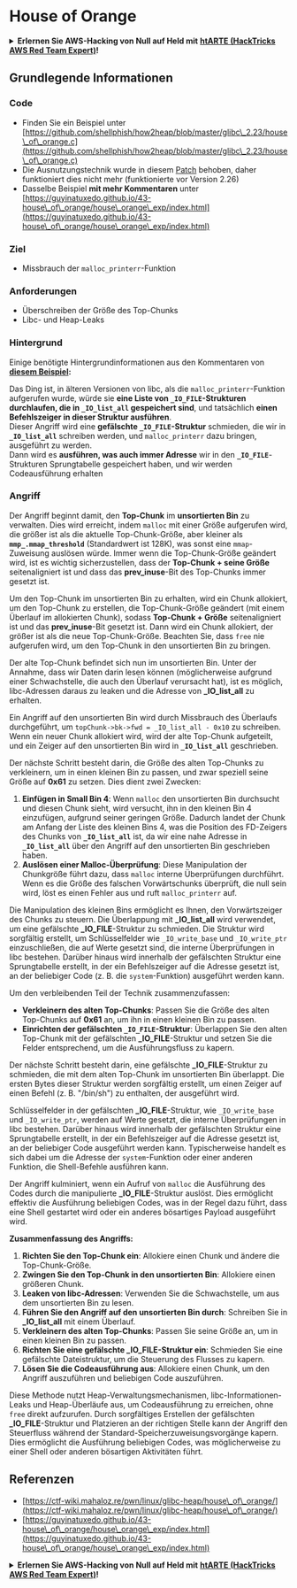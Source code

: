 # House of Orange

<details>

<summary><strong>Erlernen Sie AWS-Hacking von Null auf Held mit</strong> <a href="https://training.hacktricks.xyz/courses/arte"><strong>htARTE (HackTricks AWS Red Team Expert)</strong></a><strong>!</strong></summary>

Andere Möglichkeiten, HackTricks zu unterstützen:

* Wenn Sie Ihr **Unternehmen in HackTricks beworben sehen möchten** oder **HackTricks in PDF herunterladen möchten**, überprüfen Sie die [**ABONNEMENTPLÄNE**](https://github.com/sponsors/carlospolop)!
* Holen Sie sich das [**offizielle PEASS & HackTricks-Merchandise**](https://peass.creator-spring.com)
* Entdecken Sie [**The PEASS Family**](https://opensea.io/collection/the-peass-family), unsere Sammlung exklusiver [**NFTs**](https://opensea.io/collection/the-peass-family)
* **Treten Sie der** 💬 [**Discord-Gruppe**](https://discord.gg/hRep4RUj7f) oder der [**Telegramm-Gruppe**](https://t.me/peass) bei oder **folgen** Sie uns auf **Twitter** 🐦 [**@hacktricks\_live**](https://twitter.com/hacktricks\_live)**.**
* **Teilen Sie Ihre Hacking-Tricks, indem Sie PRs an die** [**HackTricks**](https://github.com/carlospolop/hacktricks) und [**HackTricks Cloud**](https://github.com/carlospolop/hacktricks-cloud) GitHub-Repositorys einreichen.

</details>

## Grundlegende Informationen

### Code

* Finden Sie ein Beispiel unter [https://github.com/shellphish/how2heap/blob/master/glibc\_2.23/house\_of\_orange.c](https://github.com/shellphish/how2heap/blob/master/glibc\_2.23/house\_of\_orange.c)
* Die Ausnutzungstechnik wurde in diesem [Patch](https://sourceware.org/git/?p=glibc.git;a=blobdiff;f=stdlib/abort.c;h=117a507ff88d862445551f2c07abb6e45a716b75;hp=19882f3e3dc1ab830431506329c94dcf1d7cc252;hb=91e7cf982d0104f0e71770f5ae8e3faf352dea9f;hpb=0c25125780083cbba22ed627756548efe282d1a0) behoben, daher funktioniert dies nicht mehr (funktionierte vor Version 2.26)
* Dasselbe Beispiel **mit mehr Kommentaren** unter [https://guyinatuxedo.github.io/43-house\_of\_orange/house\_orange\_exp/index.html](https://guyinatuxedo.github.io/43-house\_of\_orange/house\_orange\_exp/index.html)

### Ziel

* Missbrauch der `malloc_printerr`-Funktion

### Anforderungen

* Überschreiben der Größe des Top-Chunks
* Libc- und Heap-Leaks

### Hintergrund

Einige benötigte Hintergrundinformationen aus den Kommentaren von [**diesem Beispiel**](https://guyinatuxedo.github.io/43-house\_of\_orange/house\_orange\_exp/index.html)**:**

Das Ding ist, in älteren Versionen von libc, als die `malloc_printerr`-Funktion aufgerufen wurde, würde sie **eine Liste von `_IO_FILE`-Strukturen durchlaufen, die in `_IO_list_all` gespeichert sind**, und tatsächlich **einen Befehlszeiger in dieser Struktur ausführen**.\
Dieser Angriff wird eine **gefälschte `_IO_FILE`-Struktur** schmieden, die wir in **`_IO_list_all`** schreiben werden, und `malloc_printerr` dazu bringen, ausgeführt zu werden.\
Dann wird es **ausführen, was auch immer Adresse** wir in den **`_IO_FILE`**-Strukturen Sprungtabelle gespeichert haben, und wir werden Codeausführung erhalten

### Angriff

Der Angriff beginnt damit, den **Top-Chunk** im **unsortierten Bin** zu verwalten. Dies wird erreicht, indem `malloc` mit einer Größe aufgerufen wird, die größer ist als die aktuelle Top-Chunk-Größe, aber kleiner als **`mmp_.mmap_threshold`** (Standardwert ist 128K), was sonst eine `mmap`-Zuweisung auslösen würde. Immer wenn die Top-Chunk-Größe geändert wird, ist es wichtig sicherzustellen, dass der **Top-Chunk + seine Größe** seitenaligniert ist und dass das **prev\_inuse**-Bit des Top-Chunks immer gesetzt ist.

Um den Top-Chunk im unsortierten Bin zu erhalten, wird ein Chunk allokiert, um den Top-Chunk zu erstellen, die Top-Chunk-Größe geändert (mit einem Überlauf im allokierten Chunk), sodass **Top-Chunk + Größe** seitenaligniert ist und das **prev\_inuse**-Bit gesetzt ist. Dann wird ein Chunk allokiert, der größer ist als die neue Top-Chunk-Größe. Beachten Sie, dass `free` nie aufgerufen wird, um den Top-Chunk in den unsortierten Bin zu bringen.

Der alte Top-Chunk befindet sich nun im unsortierten Bin. Unter der Annahme, dass wir Daten darin lesen können (möglicherweise aufgrund einer Schwachstelle, die auch den Überlauf verursacht hat), ist es möglich, libc-Adressen daraus zu leaken und die Adresse von **\_IO\_list\_all** zu erhalten.

Ein Angriff auf den unsortierten Bin wird durch Missbrauch des Überlaufs durchgeführt, um `topChunk->bk->fwd = _IO_list_all - 0x10` zu schreiben. Wenn ein neuer Chunk allokiert wird, wird der alte Top-Chunk aufgeteilt, und ein Zeiger auf den unsortierten Bin wird in **`_IO_list_all`** geschrieben.

Der nächste Schritt besteht darin, die Größe des alten Top-Chunks zu verkleinern, um in einen kleinen Bin zu passen, und zwar speziell seine Größe auf **0x61** zu setzen. Dies dient zwei Zwecken:

1. **Einfügen in Small Bin 4**: Wenn `malloc` den unsortierten Bin durchsucht und diesen Chunk sieht, wird versucht, ihn in den kleinen Bin 4 einzufügen, aufgrund seiner geringen Größe. Dadurch landet der Chunk am Anfang der Liste des kleinen Bins 4, was die Position des FD-Zeigers des Chunks von **`_IO_list_all`** ist, da wir eine nahe Adresse in **`_IO_list_all`** über den Angriff auf den unsortierten Bin geschrieben haben.
2. **Auslösen einer Malloc-Überprüfung**: Diese Manipulation der Chunkgröße führt dazu, dass `malloc` interne Überprüfungen durchführt. Wenn es die Größe des falschen Vorwärtschunks überprüft, die null sein wird, löst es einen Fehler aus und ruft `malloc_printerr` auf.

Die Manipulation des kleinen Bins ermöglicht es Ihnen, den Vorwärtszeiger des Chunks zu steuern. Die Überlappung mit **\_IO\_list\_all** wird verwendet, um eine gefälschte **\_IO\_FILE**-Struktur zu schmieden. Die Struktur wird sorgfältig erstellt, um Schlüsselfelder wie `_IO_write_base` und `_IO_write_ptr` einzuschließen, die auf Werte gesetzt sind, die interne Überprüfungen in libc bestehen. Darüber hinaus wird innerhalb der gefälschten Struktur eine Sprungtabelle erstellt, in der ein Befehlszeiger auf die Adresse gesetzt ist, an der beliebiger Code (z. B. die `system`-Funktion) ausgeführt werden kann.

Um den verbleibenden Teil der Technik zusammenzufassen:

* **Verkleinern des alten Top-Chunks**: Passen Sie die Größe des alten Top-Chunks auf **0x61** an, um ihn in einen kleinen Bin zu passen.
* **Einrichten der gefälschten `_IO_FILE`-Struktur**: Überlappen Sie den alten Top-Chunk mit der gefälschten **\_IO\_FILE**-Struktur und setzen Sie die Felder entsprechend, um die Ausführungsfluss zu kapern.

Der nächste Schritt besteht darin, eine gefälschte **\_IO\_FILE**-Struktur zu schmieden, die mit dem alten Top-Chunk im unsortierten Bin überlappt. Die ersten Bytes dieser Struktur werden sorgfältig erstellt, um einen Zeiger auf einen Befehl (z. B. "/bin/sh") zu enthalten, der ausgeführt wird.

Schlüsselfelder in der gefälschten **\_IO\_FILE**-Struktur, wie `_IO_write_base` und `_IO_write_ptr`, werden auf Werte gesetzt, die interne Überprüfungen in libc bestehen. Darüber hinaus wird innerhalb der gefälschten Struktur eine Sprungtabelle erstellt, in der ein Befehlszeiger auf die Adresse gesetzt ist, an der beliebiger Code ausgeführt werden kann. Typischerweise handelt es sich dabei um die Adresse der `system`-Funktion oder einer anderen Funktion, die Shell-Befehle ausführen kann.

Der Angriff kulminiert, wenn ein Aufruf von `malloc` die Ausführung des Codes durch die manipulierte **\_IO\_FILE**-Struktur auslöst. Dies ermöglicht effektiv die Ausführung beliebigen Codes, was in der Regel dazu führt, dass eine Shell gestartet wird oder ein anderes bösartiges Payload ausgeführt wird.

**Zusammenfassung des Angriffs:**

1. **Richten Sie den Top-Chunk ein**: Allokiere einen Chunk und ändere die Top-Chunk-Größe.
2. **Zwingen Sie den Top-Chunk in den unsortierten Bin**: Allokiere einen größeren Chunk.
3. **Leaken von libc-Adressen**: Verwenden Sie die Schwachstelle, um aus dem unsortierten Bin zu lesen.
4. **Führen Sie den Angriff auf den unsortierten Bin durch**: Schreiben Sie in **\_IO\_list\_all** mit einem Überlauf.
5. **Verkleinern des alten Top-Chunks**: Passen Sie seine Größe an, um in einen kleinen Bin zu passen.
6. **Richten Sie eine gefälschte \_IO\_FILE-Struktur ein**: Schmieden Sie eine gefälschte Dateistruktur, um die Steuerung des Flusses zu kapern.
7. **Lösen Sie die Codeausführung aus**: Allokiere einen Chunk, um den Angriff auszuführen und beliebigen Code auszuführen.

Diese Methode nutzt Heap-Verwaltungsmechanismen, libc-Informationen-Leaks und Heap-Überläufe aus, um Codeausführung zu erreichen, ohne `free` direkt aufzurufen. Durch sorgfältiges Erstellen der gefälschten **\_IO\_FILE**-Struktur und Platzieren an der richtigen Stelle kann der Angriff den Steuerfluss während der Standard-Speicherzuweisungsvorgänge kapern. Dies ermöglicht die Ausführung beliebigen Codes, was möglicherweise zu einer Shell oder anderen bösartigen Aktivitäten führt.
## Referenzen

* [https://ctf-wiki.mahaloz.re/pwn/linux/glibc-heap/house\_of\_orange/](https://ctf-wiki.mahaloz.re/pwn/linux/glibc-heap/house\_of\_orange/)
* [https://guyinatuxedo.github.io/43-house\_of\_orange/house\_orange\_exp/index.html](https://guyinatuxedo.github.io/43-house\_of\_orange/house\_orange\_exp/index.html)

<details>

<summary><strong>Erlernen Sie AWS-Hacking von Null auf Held mit</strong> <a href="https://training.hacktricks.xyz/courses/arte"><strong>htARTE (HackTricks AWS Red Team Expert)</strong></a><strong>!</strong></summary>

Andere Möglichkeiten, HackTricks zu unterstützen:

* Wenn Sie Ihr **Unternehmen in HackTricks beworben sehen möchten** oder **HackTricks im PDF-Format herunterladen möchten**, überprüfen Sie die [**ABONNEMENTPLÄNE**](https://github.com/sponsors/carlospolop)!
* Holen Sie sich das [**offizielle PEASS & HackTricks-Merchandise**](https://peass.creator-spring.com)
* Entdecken Sie [**The PEASS Family**](https://opensea.io/collection/the-peass-family), unsere Sammlung exklusiver [**NFTs**](https://opensea.io/collection/the-peass-family)
* **Treten Sie der** 💬 [**Discord-Gruppe**](https://discord.gg/hRep4RUj7f) oder der [**Telegram-Gruppe**](https://t.me/peass) bei oder **folgen** Sie uns auf **Twitter** 🐦 [**@hacktricks\_live**](https://twitter.com/hacktricks\_live)**.**
* **Teilen Sie Ihre Hacking-Tricks, indem Sie PRs an die** [**HackTricks**](https://github.com/carlospolop/hacktricks) und [**HackTricks Cloud**](https://github.com/carlospolop/hacktricks-cloud) GitHub-Repositories einreichen.

</details>
